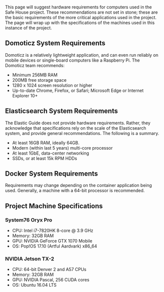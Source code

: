 This page will suggest hardware requirements for computers used in the Safe House project. These recommendations are not set in stone; these are the basic requirements of the more critical applications used in the project. The page will wrap up with the specifications of the machines used in this instance of the project.

## Domoticz System Requirements
Domoticz is a relatively lightweight application, and can even run reliably on mobile devices or single-board computers like a Raspberry Pi.
The Domoticz  team recommends:
* Minimum 256MB RAM
* 200MB free storage space
* 1280 x 1024 screen resolution or higher
* Up-to-date Chrome, Firefox, or Safari; Microsoft Edge or Internet Explorer 10+

## Elasticsearch System Requirements
The Elastic Guide does not provide hardware requirements. Rather, they acknowledge that specifications rely on the scale of the Elasticsearch system, and provide general recommendations. The following is a summary.
* At least 16GB RAM, ideally 64GB.
* Modern (within last 5 years) multi-core processor
* At least 1GbE, data-center networking
* SSDs, or at least 15k RPM HDDs

## Docker System Requirements
Requirements may change depending on the container application being used. Generally, a machine with a 64-bit processor is recommended.

## Project Machine Specifications
### System76 Oryx Pro
* CPU: Intel i7-7820HK 8-core @ 3.9 GHz
* Memory: 32GB RAM
* GPU: NVIDIA GeForce GTX 1070 Mobile
* OS: Pop!OS 17.10 (Artful Aardvark) x86_64

### NVIDIA Jetson TX-2
* CPU: 64-bit Denver 2 and A57 CPUs
* Memory: 32GB RAM
* GPU: NVIDIA Pascal, 256 CUDA cores
* OS: Ubuntu 16.04 LTS
